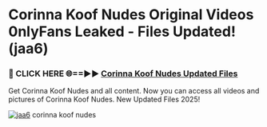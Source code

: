 # Corinna Koof Nudes Original Videos 0nlyFans Leaked - Files Updated! (jaa6)

<h3>🔴 CLICK HERE 🌐==►► <a href="https://tinyurl.com/3hn5wdd3" rel="nofollow">Corinna Koof Nudes Updated Files</a></h3>

Get Corinna Koof Nudes and all content. Now you can access all videos and pictures of Corinna Koof Nudes. New Updated Files 2025!

[![jaa6](https://i.imgur.com/4HnBqBT.gif)](https://tinyurl.com/3hn5wdd3)
corinna koof nudes